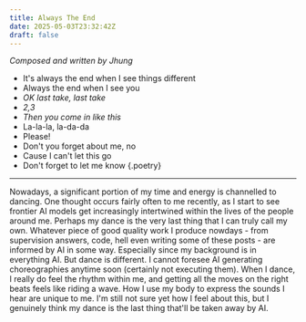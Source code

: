 ```yaml
---
title: Always The End
date: 2025-05-03T23:32:42Z
draft: false
---
```


*Composed and written by Jhung*

- It's always the end when I see things different
- Always the end when I see you
- *OK last take, last take*
- *2,3*
- *Then you come in like this*
- La-la-la, la-da-da
- Please!
- Don't you forget about me, no
- Cause I can't let this go
- Don't forget to let me know
{.poetry}

---

Nowadays, a significant portion of my time and energy is channelled to dancing. One thought occurs fairly often to me recently, as I start to see frontier AI models get increasingly intertwined within the lives of the people around me. Perhaps my dance is the very last thing that I can truly call my own. Whatever piece of good quality work I produce nowdays - from supervision answers, code, hell even writing some of these posts - are informed by AI in some way. Especially since my background is in everything AI. But dance is different. I cannot foresee AI generating choreographies anytime soon (certainly not executing them). When I dance, I really do feel the rhythm within me, and getting all the moves on the right beats feels like riding a wave. How I use my body to express the sounds I hear are unique to me. I'm still not sure yet how I feel about this, but I genuinely think my dance is the last thing that'll be taken away by AI.